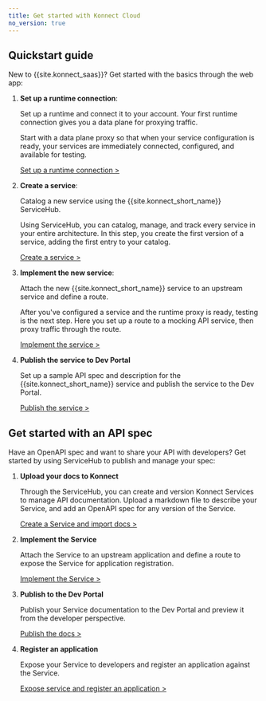 ```yaml
---
title: Get started with Konnect Cloud
no_version: true
---
```


## Quickstart guide

New to {{site.konnect_saas}}? Get started with the basics through the web app:

1.  **Set up a runtime connection**:

    Set up a runtime and connect it to your account. Your first runtime
    connection gives you a data plane for proxying traffic.

    Start with a data plane proxy so that when your service configuration is
    ready, your services are immediately connected, configured,
    and available for testing.

    [Set up a runtime connection &gt;](/konnect/getting-started/configure-runtime)


2.  **Create a service**:

    Catalog a new service using the {{site.konnect_short_name}} ServiceHub.

    Using ServiceHub, you can catalog, manage, and track every service in your
    entire architecture. In this step, you create the first version of a service,
    adding the first entry to your catalog.

    [Create a service &gt;](/konnect/getting-started/configure-service)

3.  **Implement the new service**:

    Attach the new {{site.konnect_short_name}} service to an upstream service
    and define a route.

    After you've configured a service and the runtime proxy is ready, testing
    is the next step. Here you set up a route to a mocking API service,
    then proxy traffic through the route.

    [Implement the service &gt;](/konnect/getting-started/implement-service)


4. **Publish the service to Dev Portal**

    Set up a sample API spec and description for the {{site.konnect_short_name}}
    service and publish the service to the Dev Portal.

    [Publish the service &gt;](/konnect/getting-started/dev-portal)

## Get started with an API spec

Have an OpenAPI spec and want to share your API with developers? Get started by
using ServiceHub to publish and manage your spec:

1. **Upload your docs to Konnect**

    Through the ServiceHub, you can create and version Konnect Services to manage
    API documentation. Upload a markdown file to describe your Service, and
    add an OpenAPI spec for any version of the Service.

    [Create a Service and import docs &gt;](/konnect/getting-started/spec/service/)

2. **Implement the Service**

    Attach the Service to an upstream application
    and define a route to expose the Service for application registration.

    [Implement the Service &gt;](/konnect/getting-started/spec/service/)

3. **Publish to the Dev Portal**

    Publish your Service documentation to the Dev Portal and preview it from
    the developer perspective.

    [Publish the docs &gt;](/konnect/getting-started/spec/service/)

4. **Register an application**

    Expose your Service to developers and register an application
    against the Service.

    [Expose service and register an application &gt;](/konnect/getting-started/spec/service/)
